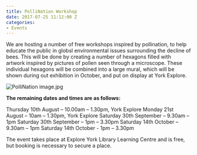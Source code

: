 ```yaml
---
title: PolliNation Workshop
date: 2017-07-25 11:12:00 Z
categories:
- Events
---
```


We are hosting a number of free workshops inspired by pollination, to help educate the public in globsl environmental issues surrounding the decline of bees. 
This will be done by creating a number of hexagons filled with artwork inspired by pictures of pollen seen through a microscope. These individual hexagons will be combined into a large mural, which will be shown during out exhibition in October, and put on display at York Explore. 

![PolliNation image.jpg](/uploads/PolliNation%20image.jpg)

**The remaining dates and times are as follows:**  

Thursday 10th August – 10.00am – 1.30pm, York Explore 
Monday 21st August – 10am – 1.30pm, York Explore 
Saturday 30th September – 9.30am – 1pm 
Saturday 30th September – 1pm – 3.30pm 
Saturday 14th October – 9.30am – 1pm 
Saturday 14th October - 1pm – 3.30pm 

The event takes place at Explore York Library Learning Centre and is free, but booking is necessary to secure a place. 
